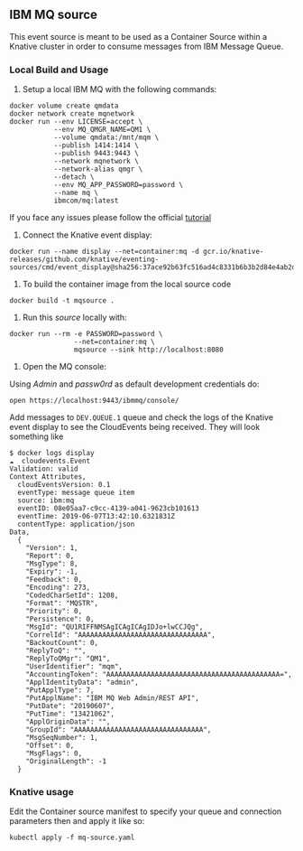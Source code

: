 ## IBM MQ source

This event source is meant to be used as a Container Source within a Knative cluster in order to consume messages from IBM Message Queue.

### Local Build and Usage

1. Setup a local IBM MQ with the following commands:

```shell
docker volume create qmdata
docker network create mqnetwork
docker run --env LICENSE=accept \
           --env MQ_QMGR_NAME=QM1 \
           --volume qmdata:/mnt/mqm \
           --publish 1414:1414 \
           --publish 9443:9443 \
           --network mqnetwork \
           --network-alias qmgr \
           --detach \
           --env MQ_APP_PASSWORD=password \
           --name mq \
           ibmcom/mq:latest
```

If you face any issues please follow the official [tutorial](https://developer.ibm.com/messaging/learn-mq/mq-tutorials/mq-connect-to-queue-manager/#docker)

1. Connect the Knative event display:

```shell
docker run --name display --net=container:mq -d gcr.io/knative-releases/github.com/knative/eventing-sources/cmd/event_display@sha256:37ace92b63fc516ad4c8331b6b3b2d84e4ab2d8ba898e387c0b6f68f0e3081c4
```

1. To build the container image from the local source code

```shell
docker build -t mqsource .
```

1. Run this _source_ locally with:

```shell
docker run --rm -e PASSWORD=password \
                --net=container:mq \
                mqsource --sink http://localhost:8080
```

1. Open the MQ console:

Using _Admin_ and _passw0rd_ as default development credentials do:

`open https://localhost:9443/ibmmq/console/` 

Add messages to `DEV.QUEUE.1` queue and check the logs of the Knative event display to see the CloudEvents being received. They will look something like

```
$ docker logs display
☁️  cloudevents.Event
Validation: valid
Context Attributes,
  cloudEventsVersion: 0.1
  eventType: message queue item
  source: ibm:mq
  eventID: 08e05aa7-c9cc-4139-a041-9623cb101613
  eventTime: 2019-06-07T13:42:10.6321831Z
  contentType: application/json
Data,
  {
    "Version": 1,
    "Report": 0,
    "MsgType": 8,
    "Expiry": -1,
    "Feedback": 0,
    "Encoding": 273,
    "CodedCharSetId": 1208,
    "Format": "MQSTR",
    "Priority": 0,
    "Persistence": 0,
    "MsgId": "QU1RIFFNMSAgICAgICAgIDJo+lwCCJQg",
    "CorrelId": "AAAAAAAAAAAAAAAAAAAAAAAAAAAAAAAA",
    "BackoutCount": 0,
    "ReplyToQ": "",
    "ReplyToQMgr": "QM1",
    "UserIdentifier": "mqm",
    "AccountingToken": "AAAAAAAAAAAAAAAAAAAAAAAAAAAAAAAAAAAAAAAAAAA=",
    "ApplIdentityData": "admin",
    "PutApplType": 7,
    "PutApplName": "IBM MQ Web Admin/REST API",
    "PutDate": "20190607",
    "PutTime": "13421062",
    "ApplOriginData": "",
    "GroupId": "AAAAAAAAAAAAAAAAAAAAAAAAAAAAAAAA",
    "MsgSeqNumber": 1,
    "Offset": 0,
    "MsgFlags": 0,
    "OriginalLength": -1
  }
```

### Knative usage

Edit the Container source manifest to specify your queue and connection parameters then and apply it like so:

```
kubectl apply -f mq-source.yaml
```
